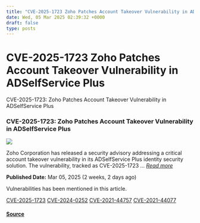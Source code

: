 ```yaml
---
title: "CVE-2025-1723 Zoho Patches Account Takeover Vulnerability in ADSelfService Plus"
date: Wed, 05 Mar 2025 02:39:32 +0000
draft: false
type: posts
---
```

# CVE-2025-1723 Zoho Patches Account Takeover Vulnerability in ADSelfService Plus





 CVE-2025-1723: Zoho Patches Account Takeover Vulnerability in ADSelfService Plus 

### CVE-2025-1723: Zoho Patches Account Takeover Vulnerability in ADSelfService Plus

![](https://upload.cvefeed.io/news/33476/thumbnail.jpg)

Zoho Corporation has released a security advisory addressing a critical account takeover vulnerability in its ADSelfService Plus identity security solution. The vulnerability, tracked as CVE-2025-1723 ... [_Read more_](https://securityonline.info/cve-2025-1723-zoho-patches-account-takeover-vulnerability-in-adselfservice-plus/)

**Published Date:** Mar 05, 2025 (2 weeks, 2 days ago)

Vulnerabilities has been mentioned in this article.

[CVE-2025-1723](https://cvefeed.io/vuln/detail/CVE-2025-1723) [CVE-2024-0252](https://cvefeed.io/vuln/detail/CVE-2024-0252) [CVE-2021-44757](https://cvefeed.io/vuln/detail/CVE-2021-44757) [CVE-2021-44077](https://cvefeed.io/vuln/detail/CVE-2021-44077)

#### [Source](https://securityonline.info/cve-2025-1723-zoho-patches-account-takeover-vulnerability-in-adselfservice-plus/)

